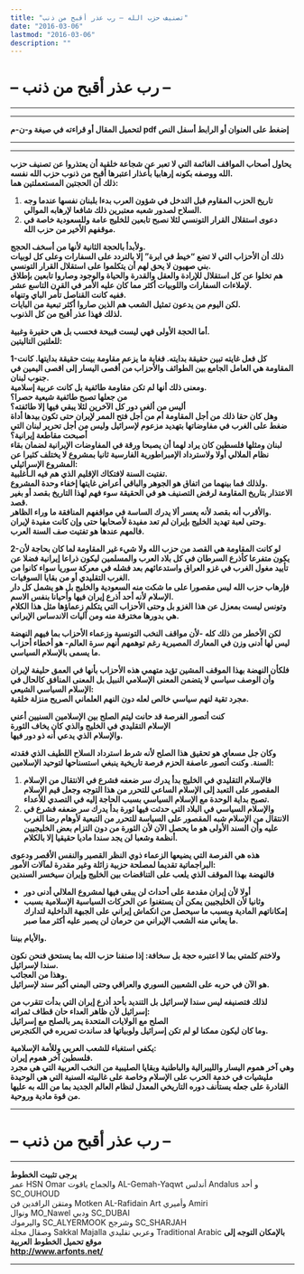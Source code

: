 ```yaml
---
title: "تصنيف حزب الله – رب عذر أقبح من ذنب"
date: "2016-03-06"
lastmod: "2016-03-06"
description: ""
---
```

# **– رب عذر أقبح من ذنب –**

---

---

**لتحميل المقال أو قراءته في صيغة و-ن-م pdf إضغط على العنوان أو الرابط أسفل النص**

---



---

**يحاول أصحاب المواقف الغائمة التي لا تعبر عن شجاعة خلقية أن يعتذروا عن تصنيف حزب الله ووصفه بكونه إرهابيا بأعذار اعتبرها أقبح من ذنوب حزب الله نفسه.  
ذلك أن الحجتين المستعملتين هما:**

1. **تاريخ الحزب المقاوم قبل التدخل في شؤون العرب بدءا بلبنان نفسها عندما وجه السلاح لصدور شعبه معتبرين ذلك شافعا لإرهابه الموالي.**
2. **دعوى استقلال القرار التونسي لئلا نصبح تابعين للخليج عامة وللسعودية خاصة في موقفهم الأخير من حزب الله.**

**ولأبدأ بالحجة الثانية لأنها من أسخف الحجج.  
ذلك أن الأحزاب التي لا تضع “خيط في ابرة” إلا بالتردد على السفارات وعلى كل لوبيات بني صهيون لا يحق لهم أن يتكلموا على استقلال القرار التونسي.  
هم تخلوا عن كل استقلال للإرادة والعقل والقدرة والحياة والوجود وصاروا تابعين بإطلاق لإملاءات السفارات واللوبيات أكثر مما كان عليه الأمر في القرن التاسع عشر.  
ففيه كانت القناصل تأمر الباي وتنهاه.  
لكن اليوم من يدعون تمثيل الشعب هم الذين صاروا أكثر تبعية من البايات.  
لذلك فهذا عذر أقبح من كل الذنوب.**

**أما الحجة الأولى فهي ليست قبيحة فحسب بل هي حقيرة وغبية.  
للعلتين التاليتين:**

**1-كل فعل غايته تبين حقيقة بدايته. فغاية ما يزعم مقاومة بينت حقيقة بدايتها. كانت المقاومة هي العامل الجامع بين الطوائف والأحزاب من أقصى اليسار إلى اقصى اليمين في جنوب لبنان.  
ومعنى ذلك أنها لم تكن مقاومة طائفية بل كانت عربية إسلامية.  
من جعلها تصبح طائفية شيعية حصرا؟  
أليس من ألغى دور كل الآخرين لئلا يبقي فيها إلا طائفته؟  
وهل كان حقا ذلك من أجل المقاومة أم من أجل فتح الممر لإيران حتى تكون بيدها أداة ضغط على الغرب في مفاوضاتها بتهديد مزعوم لإسرائيل وليس من أجل تحرير لبنان التي أصبحت مقاطعة إيرانية؟  
لبنان ومثلها فلسطين كان يراد لهما أن يصبحا ورقة في المفاوضات الإيرانية لضمان بقاء نظام الملالي أولا ولاسترداد الإمبراطورية الفارسية ثانيا بمشروع لا يختلف كثيرا عن المشروع الإسرائيلي:  
تفتيت السنة لافتكاك الإقليم الذي هم فيه الـأغلبية.  
ولذلك فما بينهما من اتفاق هو الجوهر والباقي أعراض غايتها إخفاء وحدة المشروع.  
الاعتذار بتاريخ المقاومة لرفض التصنيف هو في الحقيقة سوء فهم لهذا التاريخ بقصد أو بغير قصد.  
والأقرب أنه بقصد لأنه يعسر ألا يدرك الساسة في مواقفهم المنافقة ما وراء الظاهر.  
وحتى لعبة تهديد الخليج بإيران لم تعد مفيدة لأصحابها حتى وإن كانت مفيدة لإيران.  
فالمهم عندها هو تفتيت صف السنة العرب.**

**2-لو كانت المقاومة هي القصد من حزب الله ولا شيء غير المقاومة لما كان بحاجة لأن يكون متفرعا كأذرع السرطان في كل بلاد العرب والمسلمين ليكون ذراعا إيرانية فضلا عن تأييد مغول الغرب في غزو العراق واستدعائهم بعد فشله في معركة سوريا سواء كانوا من الغرب التقليدي أو من بقايا السوفيات.  
فإرهاب حزب الله ليس مقصورا على ما شكت منه السعودية والخليج بل هو يشمل كل دار الإسلام لأنه أحد أذرع إيران فيها وأحيانا بنفس الاسم.  
وتونس ليست بمعزل عن هذا الغزو بل وحتى الأحزاب التي يتكلم زعماؤها مثل هذا الكلام هي بدورها مخترقة منه ومن آليات الاندساس الإيراني.**

**لكن الأخطر من ذلك كله -لأن مواقف النخب التونسية وزعماء الأحزاب بما فيهم النهضة ليس لها أدنى وزن في المعارك المصيرية رغم توهمهم أنهم سرة العالم- هو أخطاء أحزاب ما يسمى بالإسلام السياسي.**

**فلكأن النهضة بهذا الموقف المشين تؤيد متهمي هذه الأحزاب بأنها في العمق حليفة لإيران وأن الوصف سياسي لا يتضمن المعنى الإسلامي النبيل بل المعنى المنافق كالحال في الإسلام السياسي الشيعي:  
مجرد تقية لنهم سياسي خالص لعله دون النهم العلماني الصريح منزلة خلقية.**

**كنت أتصور الفرصة قد حانت ليتم الصلح بين الإسلامين السنيين أعني  
الإسلام التقليدي في الخليج والذي كان يخاف الثورة  
والإسلام الذي يدعي أنه ذو دور فيها.**

**وكان جل مسعاي هو تحقيق هذا الصلح لأنه شرط استرداد السلاح اللطيف الذي فقدته السنة. وكنت أتصور عاصفة الحزم فرصة تاريخية ينبغي استسناحها لتوحيد الإسلامين:**

1. **فالإسلام التقليدي في الخليج بدأ يدرك سر ضعفه فشرع في الانتقال من الإسلام المقصور على التعبد إلى الإسلام الساعي للتحرر من هذا التوجه وجعل قيم الإسلام تصبح بداية الوحدة مع الإسلام السياسي بسبب الحاجة إليه في التصدي للأعداء.**
2. **والإسلام السياسي في البلاد التي حدثت فيها ثورة بدأ يدرك سر ضعفه فشرع في الانتقال من الإسلام شبه المقصور على السياسة للتحرر من التبعية لأوهام رضا الغرب عليه وأن السند الأولى هو ما يحصل الآن لأن الثورة من دون التزام بعض الخليجيين أنظمة وشعبا لن يجد سندا ماديا حقيقيا إلا بالكلام.**

**هذه هي الفرصة التي يضيعها الزعماء ذوي النظر القصير والنفس الأقصر ودعوى البراجماتية تقديما لمصلحة حزبية زائلة وغير مقدرة لمآلات الأمور:  
فالنهضة بهذا الموقف الذي يلعب على التناقضات بين الخليج وإيران سيخسر السندين**

* **أولا لأن إيران مقدمة على أحداث لن يبقى فيها لمشروع الملالي أدنى دور**
* **وثانيا لأن الخليجيين يمكن أن يستغنوا عن الحركات السياسية الإسلامية بسبب إمكاناتهم المادية وبسبب ما سيحصل من انكماش إيراني على الجبهة الداخلية لتدارك ما يعاني منه الشعب الإيراني من حرمان لن يصبر عليه أكثر مما صبر.**

**والأيام بيننا.**

**ولاختم كلمتي بما لا اعتبره حجة بل سخافة: إذا صنفنا حزب الله بما يستحق فنحن نكون سندا لإسرائيل.  
وهذا من العجائب.  
هو الآن في حربه على الشعبين السوري والعراقي وحتى اليمني أكبر سند لإسرائيل.**

**لذلك فتصنيفه ليس سندا لإسرائيل بل التنديد بأحد أذرع إيران التي بدأت تتقرب من إسرائيل لأن ظاهر العداء حان قطاف ثمراته:  
الصلح مع الولايات المتحدة يمر بالصلح مع إسرائيل  
وما كان ليكون ممكنا لو لم تكن إسرائيل ولوبياتها قد ساندت تمريره في الكنجرس.**

**يكفي استغباء للشعب العربي وللأمة الإسلامية:  
فلسطين آخر هموم إيران.  
وهي آخر هموم اليسار والليبرالية والباطنية وبقايا الصليبية من النخب العربية التي هي مجرد مليشيات في خدمة الحرب على الإسلام وخاصة على غالبيته السنية التي هي الوحيدة القادرة على جعله يستأنف دوره التاريخي المعدل لنظام العالم الجديد بما من الله به عليها من قوة مادية وروحية.**

---

# **– رب عذر أقبح من ذنب –**

---

**يرجى تثبيت الخطوط**   
 عمر HSN Omar  والجماح ياقوت AL-Gemah-Yaqwt  أندلس Andalus  و أحد SC\_OUHOUD  
 ومتقن الرافدين فن Motken AL-Rafidain Art  وأميري Amiri   
 ونوال MO\_Nawel  ودبي SC\_DUBAI   
 واليرموك SC\_ALYERMOOK  وشرجح SC\_SHARJAH   
 وصقال مجلة Sakkal Majalla وعربي تقليدي Traditional Arabic  **بالإمكان التوجه إلى موقع تحميل الخطوط العربية  
 http://www.arfonts.net/**

---

###